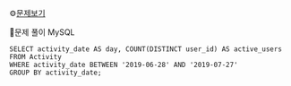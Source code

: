 ⚙[문제보기](https://leetcode.com/problems/user-activity-for-the-past-30-days-i)



🔎문제 풀이
MySQL
```MySQL
SELECT activity_date AS day, COUNT(DISTINCT user_id) AS active_users
FROM Activity
WHERE activity_date BETWEEN '2019-06-28' AND '2019-07-27'
GROUP BY activity_date;
```
